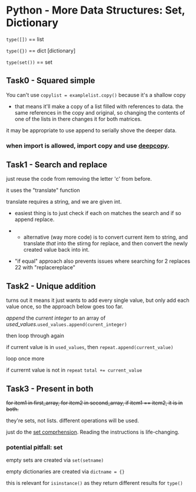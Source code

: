 # Python - More Data Structures: Set, Dictionary

`type([])` == list

`type({})` == dict [dictionary]

`type(set())` == set


## Task0 - Squared simple

You can't use `copylist = examplelist.copy()` because it's a shallow copy

- that means it'll make a copy of a list filled with references to data. the same references in the copy and original, so changing the contents of one of the lists in there changes it for both matrices.

it may be appropriate to use append to serially shove the deeper data.

### when import is allowed, import copy and use [deepcopy](https://stackoverflow.com/questions/17873384/how-to-deep-copy-a-list).

## Task1 - Search and replace

just reuse the code from removing the letter 'c' from before.

it uses the "translate" function

translate requires a string, and we are given int.

- easiest thing is to just check if each on matches the search and if so append replace.

- - alternative (way more code) is to convert current item to string, and translate *that* into the stirng for replace, and then convert the newly created value back into int.

- "if equal" approach also prevents issues where searching for 2 replaces 22 with "replacereplace"
## Task2 - Unique addition

turns out it means it just wants to add every single value, but only add each value once, so the approach below goes too far.

*append* the  *current integer* to an array of *used_values*.`used_values.append(curent_integer)`

then loop through again

if current value is in `used_values`,  then `repeat.append(current_value)`

loop once more

if currernt value is not in `repeat` `total += current_value`

## Task3 - Present in both


~~for item1 in first_array, for item2 in second_array, if item1 == item2, it is in both.~~

they're sets, not lists. different operations will be used.

just do the [set comprhension](https://docs.python.org/3/tutorial/datastructures.html#sets). Reading the instructions is life-changing.

### potential pitfall: set

empty sets are created via `set(setname)`

empty dictionaries are created via `dictname = {}`

this is relevant for `isinstance()` as they return different results for `type()`
